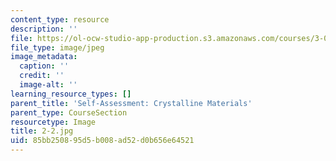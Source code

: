 ```yaml
---
content_type: resource
description: ''
file: https://ol-ocw-studio-app-production.s3.amazonaws.com/courses/3-091sc-introduction-to-solid-state-chemistry-fall-2010/85bb250895d5b008ad52d0b656e64521_2-2.jpg
file_type: image/jpeg
image_metadata:
  caption: ''
  credit: ''
  image-alt: ''
learning_resource_types: []
parent_title: 'Self-Assessment: Crystalline Materials'
parent_type: CourseSection
resourcetype: Image
title: 2-2.jpg
uid: 85bb2508-95d5-b008-ad52-d0b656e64521
---
```

